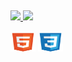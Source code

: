 ##  

<div>
  <a href="https://github.com/Vinieduardovieira">
  <img height="150em" src="https://github-readme-stats.vercel.app/api?username=Vinieduardovieira&show_icons=true&theme=dark&include_all_commits=true&count_private=true"/>
  <img height="150em" src="https://github-readme-stats.vercel.app/api/top-langs/?username=Vinieduardovieira&layout=compact&langs_count=7&theme=dark"/>
</div>

<div style="display: inline-block;"><br>
  <img align="center" alt="Vini-HTML" height="30" width="40" src="https://raw.githubusercontent.com/devicons/devicon/master/icons/html5/html5-original.svg">
  <img align="center" alt="Rafa-CSS" height="30" width="40" src="https://raw.githubusercontent.com/devicons/devicon/master/icons/css3/css3-original.svg">
</div>
  
##
